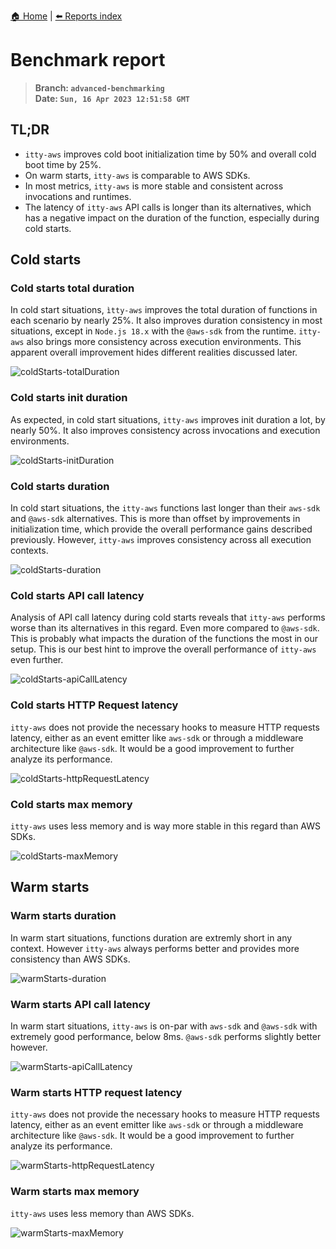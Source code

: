 [🏠 Home](../../../README.md) | [⬅️ Reports index](../../README.md)

# Benchmark report

> **Branch: `advanced-benchmarking`<br />Date: `Sun, 16 Apr 2023 12:51:58 GMT`**

## TL;DR

- `itty-aws` improves cold boot initialization time by 50% and overall cold boot time by 25%.
- On warm starts, `itty-aws` is comparable to AWS SDKs.
- In most metrics, `itty-aws` is more stable and consistent across invocations and runtimes.
- The latency of `itty-aws` API calls is longer than its alternatives, which has a negative impact on the duration of the function, especially during cold starts.

## Cold starts

### Cold starts total duration

In cold start situations, `ìtty-aws` improves the total duration of functions in each scenario by nearly 25%. It also improves duration consistency in most situations, except in `Node.js 18.x` with the `@aws-sdk` from the runtime. `itty-aws` also brings more consistency across execution environments. This apparent overall improvement hides different realities discussed later.

![coldStarts-totalDuration](./coldStarts-totalDuration.png)

### Cold starts init duration

As expected, in cold start situations, `itty-aws` improves init duration a lot, by nearly 50%. It also improves consistency across invocations and execution environments.

![coldStarts-initDuration](./coldStarts-initDuration.png)

### Cold starts duration

In cold start situations, the `itty-aws` functions last longer than their `aws-sdk` and `@aws-sdk` alternatives. This is more than offset by improvements in initialization time, which provide the overall performance gains described previously. However, `itty-aws` improves consistency across all execution contexts.

![coldStarts-duration](./coldStarts-duration.png)

### Cold starts API call latency

Analysis of API call latency during cold starts reveals that `itty-aws` performs worse than its alternatives in this regard. Even more compared to `@aws-sdk`. This is probably what impacts the duration of the functions the most in our setup. This is our best hint to improve the overall performance of `itty-aws` even further.

![coldStarts-apiCallLatency](./coldStarts-apiCallLatency.png)

### Cold starts HTTP Request latency

`itty-aws` does not provide the necessary hooks to measure HTTP requests latency, either as an event emitter like `aws-sdk` or through a middleware architecture like `@aws-sdk`. It would be a good improvement to further analyze its performance.

![coldStarts-httpRequestLatency](./coldStarts-httpRequestLatency.png)

### Cold starts max memory

`itty-aws` uses less memory and is way more stable in this regard than AWS SDKs.

![coldStarts-maxMemory](./coldStarts-maxMemory.png)

## Warm starts

### Warm starts duration

In warm start situations, functions duration are extremly short in any context. However `itty-aws` always performs better and provides more consistency than AWS SDKs.

![warmStarts-duration](./warmStarts-duration.png)

### Warm starts API call latency

In warm start situations, `itty-aws` is on-par with `aws-sdk` and `@aws-sdk` with extremely good performance, below 8ms. `@aws-sdk` performs slightly better however.

![warmStarts-apiCallLatency](./warmStarts-apiCallLatency.png)

### Warm starts HTTP request latency

`itty-aws` does not provide the necessary hooks to measure HTTP requests latency, either as an event emitter like `aws-sdk` or through a middleware architecture like `@aws-sdk`. It would be a good improvement to further analyze its performance.

![warmStarts-httpRequestLatency](./warmStarts-httpRequestLatency.png)

### Warm starts max memory

`itty-aws` uses less memory than AWS SDKs.

![warmStarts-maxMemory](./warmStarts-maxMemory.png)
